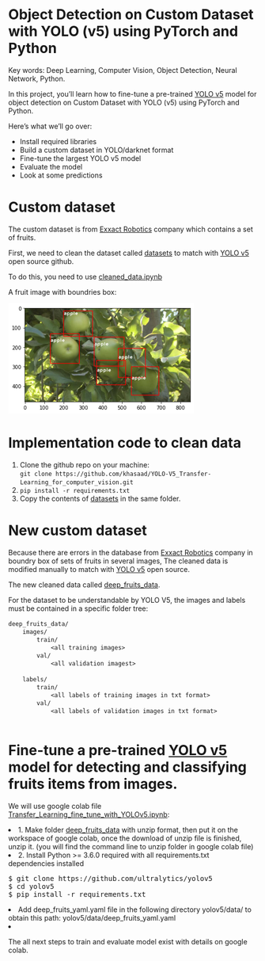 # Object Detection on Custom Dataset with YOLO (v5) using PyTorch and Python

Key words: Deep Learning, Computer Vision, Object Detection, Neural Network, Python.

In this project, you’ll learn how to fine-tune a pre-trained <a href='https://github.com/ultralytics/yolov5'>YOLO v5</a> model for object detection on Custom Dataset with YOLO (v5) using PyTorch and Python.

Here’s what we’ll go over:

<ul>
<li>Install required libraries</li>
<li>Build a custom dataset in YOLO/darknet format</li>
<li>Fine-tune the largest YOLO v5 model</li>
<li>Evaluate the model</li>
<li>Look at some predictions</li>
</ul>

# Custom dataset

<p>The custom dataset is from <a href='https://exxact-robotics.com/'>Exxact Robotics</a> company which contains a set of fruits.</p>

<p>First, we need to clean the dataset called <a href='https://github.com/khasaad/YOLO-V5_Transfer-Learning_for_computer_vision/tree/main/datasets'>datasets</a> to match with <a href='https://github.com/ultralytics/yolov5'>YOLO v5</a> open source github.</p> 
<p>To do this, you need to use <a href='https://github.com/khasaad/YOLO-V5_Transfer-Learning_for_computer_vision/blob/main/cleaned_data.ipynb'>cleaned_data.ipynb</a></p>

<p>A fruit image with boundries box:</p>
<img src='https://github.com/khasaad/YOLO-V5_Transfer-Learning_for_computer_vision/blob/main/images/bounding%20box.png'>

# Implementation code to clean data

<ol>
  <li>Clone the github repo on your machine:<br><code>git clone https://github.com/khasaad/YOLO-V5_Transfer-Learning_for_computer_vision.git</code></li>
  <li><code>pip install -r requirements.txt</code></li>
  <li>Copy the contents of <a href='https://github.com/khasaad/YOLO-V5_Transfer-Learning_for_computer_vision/tree/main/datasets'>datasets</a> in the same folder.</li>
</ol>

# New custom dataset
<p>Because there are errors in the database from <a href='https://exxact-robotics.com/'>Exxact Robotics</a> company in boundry box of sets of fruits in several images, The cleaned data is modified manually to match with <a href='https://github.com/ultralytics/yolov5'>YOLO v5</a> open source. </p>

<p>The new cleaned data called <a href='https://github.com/khasaad/YOLO-V5_Transfer-Learning_for_computer_vision/tree/main/deep_fruits_data'>deep_fruits_data</a>.</p>

<p>For the dataset to be understandable by YOLO V5, the images and labels must be contained in a specific folder tree:</p>

<pre><code>deep_fruits_data/
    images/
        train/
            &lt;all training images&gt;
        val/
            &lt;all validation imagest&gt;
 
    labels/
        train/
            &lt;all labels of training images in txt format&gt;
        val/
            &lt;all labels of validation images in txt format&gt;

</code></pre>

# Fine-tune a pre-trained <a href='https://github.com/ultralytics/yolov5'>YOLO v5</a> model for detecting and classifying fruits items from images.

<p>We will use google colab file <a href='https://github.com/khasaad/YOLO-V5_Transfer-Learning_for_computer_vision/blob/main/Transfer_Learning_fine_tune_with_YOLOv5.ipynb'>Transfer_Learning_fine_tune_with_YOLOv5.ipynb</a>:</p>

<li>1. Make folder <a href='https://github.com/khasaad/YOLO-V5_Transfer-Learning_for_computer_vision/tree/main/deep_fruits_data'>deep_fruits_data</a> with unzip format, then put it on the workspace of google colab, once the download of unzip file is finished, unzip it. (you will find the command line to unzip folder in google colab file)</li>
<li>2. Install Python >= 3.6.0 required with all requirements.txt dependencies installed
<pre>$ git clone https://github.com/ultralytics/yolov5
$ <span class="pl-c1">cd</span> yolov5
$ pip install -r requirements.txt</pre></li>
<li>Add deep_fruits_yaml.yaml file in the following directory yolov5/data/ to obtain this path: yolov5/data/deep_fruits_yaml.yaml<li>
  
<p>The all next steps to train and evaluate model exist with details on google colab.</p>  
  




